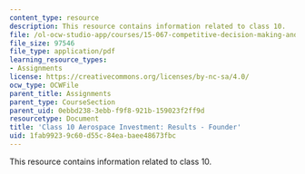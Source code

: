 ```yaml
---
content_type: resource
description: This resource contains information related to class 10.
file: /ol-ocw-studio-app/courses/15-067-competitive-decision-making-and-negotiation-spring-2011/1fab99239c60d55c84eabaee48673fbc_MIT15_067S11_Cl10_Ae_I_REF.pdf
file_size: 97546
file_type: application/pdf
learning_resource_types:
- Assignments
license: https://creativecommons.org/licenses/by-nc-sa/4.0/
ocw_type: OCWFile
parent_title: Assignments
parent_type: CourseSection
parent_uid: 0ebbd238-3ebb-f9f8-921b-159023f2ff9d
resourcetype: Document
title: 'Class 10 Aerospace Investment: Results - Founder'
uid: 1fab9923-9c60-d55c-84ea-baee48673fbc
---
```

This resource contains information related to class 10.